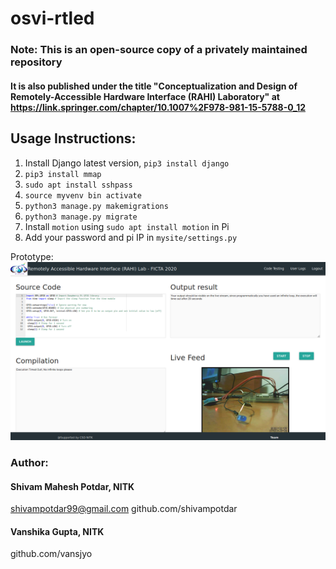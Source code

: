 # osvi-rtled

### Note: This is an open-source copy of a privately maintained repository
#### It is also published under the title "Conceptualization and Design of Remotely-Accessible Hardware Interface (RAHI) Laboratory" at https://link.springer.com/chapter/10.1007%2F978-981-15-5788-0_12

## Usage Instructions:

1. Install Django latest version, ```pip3 install django```
2. ```pip3 install mmap```
3. ```sudo apt install sshpass```
2. ```source myvenv bin activate```
3. ```python3 manage.py makemigrations```
4. ```python3 manage.py migrate```
5. Install ```motion``` using ```sudo apt install motion``` in Pi
6. Add your password and pi IP in ```mysite/settings.py```

Prototype:
![Home](https://github.com/vansjyo/OSVI-RemoteControl/blob/master/osvi.png)

### Author:

#### Shivam Mahesh Potdar, NITK
shivampotdar99@gmail.com
github.com/shivampotdar

#### Vanshika Gupta, NITK
github.com/vansjyo



